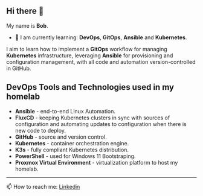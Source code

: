 ## Hi there 👋

My name is **Bob**.

- 🌱 I am currently learning: **DevOps**, **GitOps**, **Ansible** and **Kubernetes**.

I aim to learn how to implement a **GitOps** workflow for managing **Kubernetes** infrastructure, leveraging **Ansible** for provisioning and configuration management, with all code and automation version-controlled in GitHub.

## DevOps Tools and Technologies used in my homelab

- **Ansible** - end-to-end Linux Automation.
- **FluxCD** - keeping Kubernetes clusters in sync with sources of configuration and automating updates to configuration when there is new code to deploy.
- **GitHub** - source and version control.
- **Kubernetes** - container orchestration engine.
- **K3s** - fully compliant Kubernetes distribution.
- **PowerShell** - used for Windows 11 Bootstraping.
- **Proxmox Virtual Environment** - virtualization platform to host my homelab.
---

📫 How to reach me: [Linkedin](https://www.linkedin.com/in/robertkls/)


<!--
**rtdevx/rtdevx** is a ✨ _special_ ✨ repository because its `README.md` (this file) appears on your GitHub profile.

Here are some ideas to get you started:

- 🔭 I’m currently working on ...
- 🌱 I’m currently learning ...
- 👯 I’m looking to collaborate on ...
- 🤔 I’m looking for help with ...
- 💬 Ask me about ...
- 📫 How to reach me: ...
- 😄 Pronouns: ...
- ⚡ Fun fact: ...
-->
